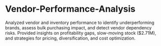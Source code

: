 # Vendor-Performance-Analysis
Analyzed vendor and inventory performance to identify underperforming brands, assess bulk purchasing impact, and detect vendor dependency risks. Provided insights on profitability gaps, slow-moving stock ($2.71M), and strategies for pricing, diversification, and cost optimization.

